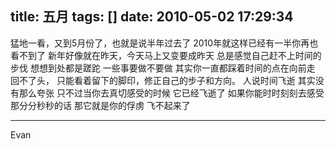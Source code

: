 title: 五月
tags: []
date: 2010-05-02 17:29:34
---

<p>猛地一看，又到5月份了，也就是说半年过去了
2010年就这样已经有一半你再也看不到了
新年好像就在昨天，今天马上又变要成昨天
总是感觉自己赶不上时间的步伐
想想到处都是蹉跎
一些事要做不要做
其实你一直都踩着时间的点在向前走
回不了头，
只能看着留下的脚印，修正自己的步子和方向。
人说时间飞逝
其实没有那么夸张
只不过当你去真切感受的时候
它已经飞逝了
如果你能时时刻刻去感受那分分秒秒的话
那它就是你的俘虏
飞不起来了

------------------
Evan

</p>